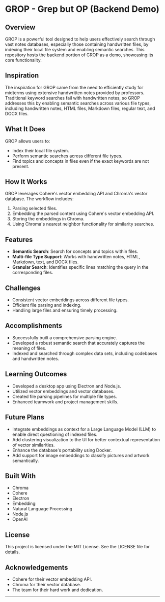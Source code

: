 # GROP - Grep but OP (Backend Demo)

## Overview

GROP is a powerful tool designed to help users effectively search through vast notes databases, especially those containing handwritten files, by indexing their local file system and enabling semantic searches. This repository hosts the backend portion of GROP as a demo, showcasing its core functionality.

## Inspiration

The inspiration for GROP came from the need to efficiently study for midterms using extensive handwritten notes provided by professors. Traditional keyword searches fail with handwritten notes, so GROP addresses this by enabling semantic searches across various file types, including handwritten notes, HTML files, Markdown files, regular text, and DOCX files.

## What It Does

GROP allows users to:
- Index their local file system.
- Perform semantic searches across different file types.
- Find topics and concepts in files even if the exact keywords are not present.

## How It Works

GROP leverages Cohere's vector embedding API and Chroma's vector database. The workflow includes:
1. Parsing selected files.
2. Embedding the parsed content using Cohere's vector embedding API.
3. Storing the embeddings in Chroma.
4. Using Chroma's nearest neighbor functionality for similarity searches.

## Features

- **Semantic Search**: Search for concepts and topics within files.
- **Multi-file Type Support**: Works with handwritten notes, HTML, Markdown, text, and DOCX files.
- **Granular Search**: Identifies specific lines matching the query in the corresponding files.

## Challenges

- Consistent vector embeddings across different file types.
- Efficient file parsing and indexing.
- Handling large files and ensuring timely processing.

## Accomplishments

- Successfully built a comprehensive parsing engine.
- Developed a robust semantic search that accurately captures the meaning of files.
- Indexed and searched through complex data sets, including codebases and handwritten notes.

## Learning Outcomes

- Developed a desktop app using Electron and Node.js.
- Utilized vector embeddings and vector databases.
- Created file parsing pipelines for multiple file types.
- Enhanced teamwork and project management skills.

## Future Plans

- Integrate embeddings as context for a Large Language Model (LLM) to enable direct questioning of indexed files.
- Add clustering visualization to the UI for better contextual representation of vector similarities.
- Enhance the database's portability using Docker.
- Add support for image embeddings to classify pictures and artwork semantically.

## Built With

- Chroma
- Cohere
- Electron
- Embedding
- Natural Language Processing
- Node.js
- OpenAI

## License

This project is licensed under the MIT License. See the LICENSE file for details.

## Acknowledgements

- Cohere for their vector embedding API.
- Chroma for their vector database.
- The team for their hard work and dedication.

---
